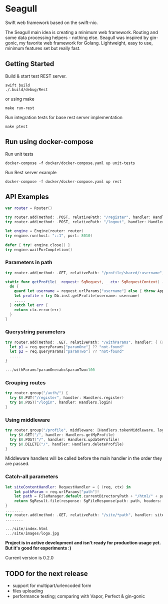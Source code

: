# Seagull

Swift web framework based on the swift-nio.

The Seagull main idea is creating a minimum web framework. Routing and some data processing helpers - nothing else. Seagull was inspired by gin-gonic, my favorite web framework for Golang. Lightweight, easy to use, minimum features set but really fast.

## Getting Started

Build & start test REST server.
```
swift build
./.build/debug/Rest
```
or using make
```
make run-rest 
```

Run integration tests for base rest server implementation
```
make ptest
```

## Run using docker-compose

Run unit tests 

```
docker-compose -f docker/docker-compose.yaml up unit-tests
```

Run Rest server example

```
docker-compose -f docker/docker-compose.yaml up rest
```

## API Examples

```swift
var router = Router()

try router.add(method: .POST, relativePath: "/register", handler: Handlers.register)    
try router.add(method: .POST, relativePath: "/logout", handler: Handlers.logout, middleware: [Handlers.tokenMiddleware])

let engine = Engine(router: router)
try engine.run(host: "::1", port: 8010)
    
defer { try! engine.close() }
try engine.waitForCompletion()
```

### Parameters in path

```swift
try router.add(method: .GET, relativePath: "/profile/shared/:username", handler: Handlers.getProfile)

static func getProfile(_ request: SgRequest, _ ctx: SgRequestContext) -> SgResult {
  do {
    guard let username = request.urlParams["username"] else { throw AppLogicError.invalidParam }
    let profile = try Db.inst.getProfile(username: username)
    .....
  } catch let err {
    return ctx.error(err)
  }
}
```

### Querystring parameters

```swift
try router.add(method: .GET, relativePath: "/withParams", handler: { (req, ctx) -> SgResult in
  let p1 = req.queryParams["paramOne"] ?? "not-found"
  let p2 = req.queryParams["paramTwo"] ?? "not-found"
  .....
}

.../withParams?paramOne=abc&paramTwo=100

```

### Grouping routes

```swift
try router.group("/auth/") {
  try $0.PUT("/register", handler: Handlers.register)
  try $0.POST("/login", handler: Handlers.login)
}
```


### Using middleware

```swift
try router.group("/profile", middleware: [Handlers.tokenMiddleware, logMiddleware, ...]) {
  try $0.GET("/", handler: Handlers.getMyProfile)
  try $0.POST("/", handler: Handlers.updateProfile)
  try $0.DELETE("/", handler: Handlers.deleteProfile)
}
```

Middleware handlers will be called before the main handler in the order they are passed.

### Catch-all parameters

```swift
let siteContentHandler: RequestHandler = { (req, ctx) in
    let pathParam = req.urlParams["path"]!
    let path = FileManager.default.currentDirectoryPath + "/html/" + pathParam
    return SgResult.file(response: SgFileResponse(path: path, headers: mimeType))
}
........
try router.add(method: .GET, relativePath: "/site/*path", handler: siteContentHandler)
........

.../site/index.html
.../site/images/logo.jpg

```

**Project is in active development and isn't ready for production usage yet. But it's good for experiments :)**

Current version is 0.2.0

## TODO for the next release

* support for multipart/urlencoded form
* files uploading
* performance testing; comparing with Vapor, Perfect & gin-gonic

